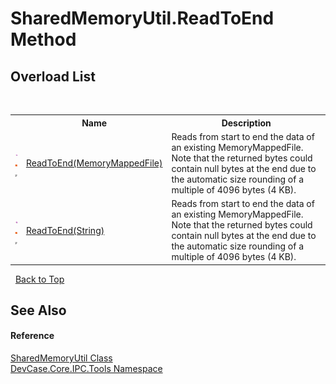 # SharedMemoryUtil.ReadToEnd Method 
 


## Overload List
&nbsp;<table><tr><th></th><th>Name</th><th>Description</th></tr><tr><td>![Public method](media/pubmethod.gif "Public method")![Static member](media/static.gif "Static member")![Code example](media/CodeExample.png "Code example")</td><td><a href="M_DevCase_Core_IPC_Tools_SharedMemoryUtil_ReadToEnd">ReadToEnd(MemoryMappedFile)</a></td><td>
Reads from start to end the data of an existing MemoryMappedFile. Note that the returned bytes could contain null bytes at the end due to the automatic size rounding of a multiple of 4096 bytes (4 KB).</td></tr><tr><td>![Public method](media/pubmethod.gif "Public method")![Static member](media/static.gif "Static member")![Code example](media/CodeExample.png "Code example")</td><td><a href="M_DevCase_Core_IPC_Tools_SharedMemoryUtil_ReadToEnd_1">ReadToEnd(String)</a></td><td>
Reads from start to end the data of an existing MemoryMappedFile. Note that the returned bytes could contain null bytes at the end due to the automatic size rounding of a multiple of 4096 bytes (4 KB).</td></tr></table>&nbsp;
<a href="#sharedmemoryutil.readtoend-method">Back to Top</a>

## See Also


#### Reference
<a href="T_DevCase_Core_IPC_Tools_SharedMemoryUtil">SharedMemoryUtil Class</a><br /><a href="N_DevCase_Core_IPC_Tools">DevCase.Core.IPC.Tools Namespace</a><br />